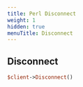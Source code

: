 ```yaml
---
title: Perl Disconnect
weight: 1
hidden: true
menuTitle: Disconnect
---
```

## Disconnect
```perl
$client->Disconnect()
```
